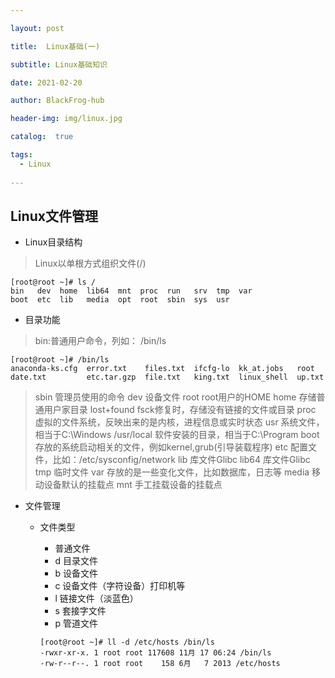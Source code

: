 ```yaml
---

layout: post

title:  Linux基础(一)

subtitle: Linux基础知识 

date: 2021-02-20

author: BlackFrog-hub

header-img: img/linux.jpg

catalog:  true

tags:
  - Linux
  
---
```


## Linux文件管理

- Linux目录结构

> Linux以单根方式组织文件(/)
    
    
    [root@root ~]# ls /
    bin   dev  home  lib64  mnt  proc  run   srv  tmp  var
    boot  etc  lib   media  opt  root  sbin  sys  usr
  
  
- 目录功能

>  bin:普通用户命令，列如： /bin/ls  

    [root@root ~]# /bin/ls
    anaconda-ks.cfg  error.txt    files.txt  ifcfg-lo  kk_at.jobs   root
    date.txt         etc.tar.gzp  file.txt   king.txt  linux_shell  up.txt

>  sbin 管理员使用的命令
>  dev 设备文件
>  root root用户的HOME
>  home 存储普通用户家目录 
>  lost+found fsck修复时，存储没有链接的文件或目录
>  proc 虚拟的文件系统，反映出来的是内核，进程信息或实时状态
>  usr 系统文件，相当于C:\Windows
>  /usr/local 软件安装的目录，相当于C:\Program
>  boot 存放的系统启动相关的文件，例如kernel,grub(引导装载程序)
>  etc 配置文件，比如：/etc/sysconfig/network
>  lib 库文件Glibc
>  lib64 库文件Glibc
>  tmp 临时文件
>  var 存放的是一些变化文件，比如数据库，日志等
>  media 移动设备默认的挂载点
>  mnt 手工挂载设备的挂载点
  

- 文件管理
  
  - 文件类型
    - 普通文件
    - d 目录文件
    - b 设备文件
    -  c 设备文件（字符设备）打印机等
    -  l 链接文件（淡蓝色）
    -  s 套接字文件
    -  p 管道文件



    ```
    [root@root ~]# ll -d /etc/hosts /bin/ls
    -rwxr-xr-x. 1 root root 117608 11月 17 06:24 /bin/ls
    -rw-r--r--. 1 root root    158 6月   7 2013 /etc/hosts

    
    ```

  
  
  
